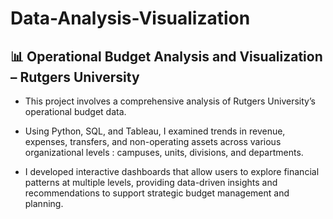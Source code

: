 # Data-Analysis-Visualization

## 📊 Operational Budget Analysis and Visualization – Rutgers University

- This project involves a comprehensive analysis of Rutgers University’s operational budget data. 

- Using Python, SQL, and Tableau, I examined trends in revenue, expenses, transfers, and non-operating assets across various organizational levels : campuses, units, divisions, and departments.

- I developed interactive dashboards that allow users to explore financial patterns at multiple levels, providing data-driven insights and recommendations to support strategic budget management and planning.
